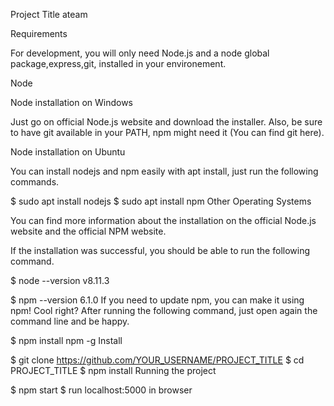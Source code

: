 Project Title
ateam

Requirements

For development, you will only need Node.js and a node global package,express,git, installed in your environement.

Node

Node installation on Windows

Just go on official Node.js website and download the installer. Also, be sure to have git available in your PATH, npm might need it (You can find git here).

Node installation on Ubuntu

You can install nodejs and npm easily with apt install, just run the following commands.

$ sudo apt install nodejs
$ sudo apt install npm
Other Operating Systems

You can find more information about the installation on the official Node.js website and the official NPM website.

If the installation was successful, you should be able to run the following command.

$ node --version
v8.11.3

$ npm --version
6.1.0
If you need to update npm, you can make it using npm! Cool right? After running the following command, just open again the command line and be happy.

$ npm install npm -g
Install

$ git clone https://github.com/YOUR_USERNAME/PROJECT_TITLE
$ cd PROJECT_TITLE
$ npm install
Running the project

$ npm start
$ run localhost:5000 in browser
